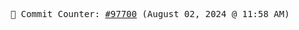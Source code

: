 <p align="center">
    <samp>
        📮 Commit Counter: <a href="https://github.com/Javascript-void0/Javascript-void0/commits/main">#97700</a> (August 02, 2024 @ 11:58 AM)
    </samp>
</p>